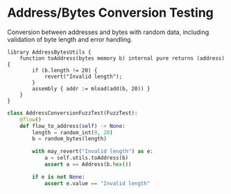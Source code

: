 # Address/Bytes Conversion Testing

Conversion between addresses and bytes with random data, including validation of byte length and error handling.

```solidity
library AddressBytesUtils {
    function toAddress(bytes memory b) internal pure returns (address) {
        if (b.length != 20) {
            revert("Invalid length");
        }
        assembly { addr := mload(add(b, 20)) }
    }
}
```

```python
class AddressConversionFuzzTest(FuzzTest):
    @flow()
    def flow_to_address(self) -> None:
        length = random_int(0, 20)
        b = random_bytes(length)

        with may_revert("Invalid length") as e:
            a = self.utils.toAddress(b)
            assert a == Address(b.hex())

        if e is not None:
            assert e.value == "Invalid length"
```
